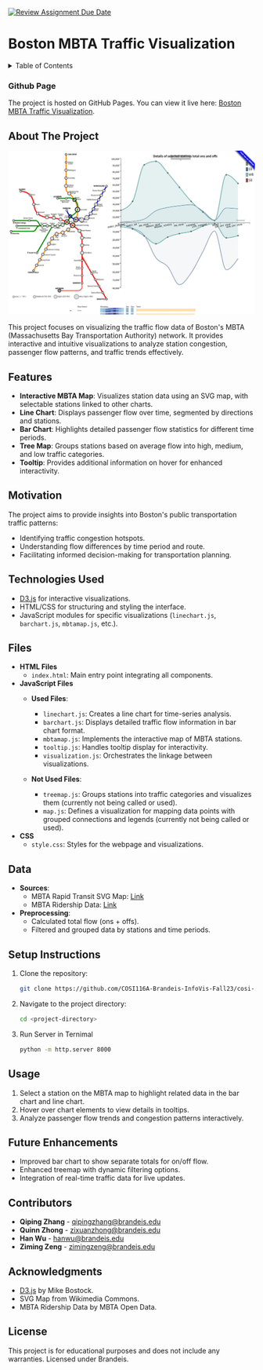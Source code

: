 [![Review Assignment Due Date](https://classroom.github.com/assets/deadline-readme-button-22041afd0340ce965d47ae6ef1cefeee28c7c493a6346c4f15d667ab976d596c.svg)](https://classroom.github.com/a/h8SwtrsU)
# Boston MBTA Traffic Visualization


<!-- TABLE OF CONTENTS -->
<details>
  <summary>Table of Contents</summary>
  <ol>
    <li>
      <a href="#about-the-project">About The Project</a>
    </li>
    <li><a href="#features">Features</a></li>
    <li><a href="#motivation">Motivation</a></li>
    <li><a href="#technologies-used">Technologies Used</a></li>
    <li><a href="#files">Files</a></li>
    <li><a href="#data">Data</a></li>
    <li><a href="#setup-instructions">Setup Instructions</a></li>
    <li><a href="#usage">Usage</a></li>
    <li><a href="#future-enhancements">Future Enhancements</a></li>
    <li><a href="#contributors">Contributors</a></li>
    <li><a href="#acknowledgments">Acknowledgments</a></li>
    <li><a href="#license">License</a></li>
  </ol>
</details>

### Github Page
The project is hosted on GitHub Pages. You can view it live here: [Boston MBTA Traffic Visualization](https://cosi116a-brandeis-infovis-fall23.github.io/cosi-116a-f24-final-project-repository-Team-12/).

## About The Project

[![Project Screenshot](images/screenshoot.JPG)](images/screenshoot.JPG)

This project focuses on visualizing the traffic flow data of Boston's MBTA (Massachusetts Bay Transportation Authority) network. It provides interactive and intuitive visualizations to analyze station congestion, passenger flow patterns, and traffic trends effectively.

## Features
- **Interactive MBTA Map**: Visualizes station data using an SVG map, with selectable stations linked to other charts.
- **Line Chart**: Displays passenger flow over time, segmented by directions and stations.
- **Bar Chart**: Highlights detailed passenger flow statistics for different time periods.
- **Tree Map**: Groups stations based on average flow into high, medium, and low traffic categories.
- **Tooltip**: Provides additional information on hover for enhanced interactivity.

## Motivation
The project aims to provide insights into Boston's public transportation traffic patterns:
- Identifying traffic congestion hotspots.
- Understanding flow differences by time period and route.
- Facilitating informed decision-making for transportation planning.

## Technologies Used
- [D3.js](https://d3js.org/) for interactive visualizations.
- HTML/CSS for structuring and styling the interface.
- JavaScript modules for specific visualizations (`linechart.js`, `barchart.js`, `mbtamap.js`, etc.).

## Files
- **HTML Files**
  - `index.html`: Main entry point integrating all components.
- **JavaScript Files**
  - **Used Files**:
    - `linechart.js`: Creates a line chart for time-series analysis.
    - `barchart.js`: Displays detailed traffic flow information in bar chart format.
    - `mbtamap.js`: Implements the interactive map of MBTA stations.
    - `tooltip.js`: Handles tooltip display for interactivity.
    - `visualization.js`: Orchestrates the linkage between visualizations.

  - **Not Used Files**:
    - `treemap.js`: Groups stations into traffic categories and visualizes them (currently not being called or used).
    - `map.js`: Defines a visualization for mapping data points with grouped connections and legends (currently not being called or used).
- **CSS**
  - `style.css`: Styles for the webpage and visualizations.

## Data
- **Sources**:
  - MBTA Rapid Transit SVG Map: [Link](https://commons.wikimedia.org/wiki/File:MBTA_Rapid_Transit.svg)
  - MBTA Ridership Data: [Link](https://mbta-massdot.opendata.arcgis.com/datasets/80a379ebaa374cfd836ca4d3880ceda4_0/explore)
- **Preprocessing**:
  - Calculated total flow (ons + offs).
  - Filtered and grouped data by stations and time periods.

## Setup Instructions
1. Clone the repository:
   ```bash
   git clone https://github.com/COSI116A-Brandeis-InfoVis-Fall23/cosi-116a-f24-final-project-repository-Team-12.git

2. Navigate to the project directory:
    ```bash
    cd <project-directory>

3. Run Server in Ternimal 
    ```bash
    python -m http.server 8000


## Usage
1. Select a station on the MBTA map to highlight related data in the bar chart and line chart.
2. Hover over chart elements to view details in tooltips.
3. Analyze passenger flow trends and congestion patterns interactively.

## Future Enhancements
- Improved bar chart to show separate totals for on/off flow.
- Enhanced treemap with dynamic filtering options.
- Integration of real-time traffic data for live updates.

## Contributors
- **Qiping Zhang** - [qipingzhang@brandeis.edu](mailto:qipingzhang@brandeis.edu)
- **Quinn Zhong** - [zixuanzhong@brandeis.edu](mailto:zixuanzhong@brandeis.edu)
- **Han Wu** - [hanwu@brandeis.edu](mailto:hanwu@brandeis.edu)
- **Ziming Zeng** - [zimingzeng@brandeis.edu](mailto:zimingzeng@brandeis.edu)


## Acknowledgments
- [D3.js](https://d3js.org/) by Mike Bostock.
- SVG Map from Wikimedia Commons.
- MBTA Ridership Data by MBTA Open Data.

## License
This project is for educational purposes and does not include any warranties. Licensed under Brandeis.
